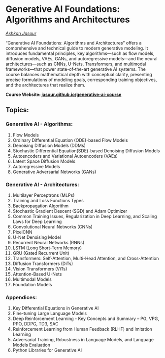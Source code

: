 # Generative AI Foundations: Algorithms and Architectures

*[Ashkan Jasour](https://ajasour.com)*


“Generative AI Foundations: Algorithms and Architectures” offers a comprehensive and technical guide to modern generative modeling. It introduces fundamental principles, key algorithms—such as flow models, diffusion models, VAEs, GANs, and autoregressive models—and the neural architectures—such as CNNs, U-Nets, Transformers, and multimodal frameworks—that power state-of-the-art generative AI systems. The course balances mathematical depth with conceptual clarity, presenting precise formulations of modeling goals, corresponding training objectives, and the architectures that realize them.

**Course Website:  [jasour.github.io/generative-ai-course](https://jasour.github.io/generative-ai-course/)**

## Topics:

### Generative AI - Algorithms:

1. Flow Models
2. Ordinary Differential Equation (ODE)-based Flow Models
3. Denoising Diffusion Models (DDMs)
4. Stochastic Differential Equation(SDE)-based Denoising Diffusion Models
5. Autoencoders and Variational Autoencoders (VAEs)
6. Latent Space Diffusion Models
7. Autoregressive Models
8. Generative Adversarial Networks (GANs)

### Generative AI - Architectures:

1. Multilayer Perceptrons (MLPs)
2. Training and Loss Functions Types
3. Backpropagation Algorithm
4. Stochastic Gradient Descent (SGD) and Adam Optimizer
5. Common Training Issues, Regularization in Deep Learning, and Scaling Laws for Deep Learning
6. Convolutional Neural Networks (CNNs)
7. PixelCNN
8. U-Net Denoising Model
9. Recurrent Neural Networks (RNNs)
10. LSTM (Long Short-Term Memory)
11. GRU (Gated Recurrent Unit)
12. Transformers: Self-Attention, Multi-Head Attention, and Cross-Attention
13. Diffusion Transformers (DiTs)
14. Vision Transformers (ViTs)
15. Attention-Based U-Nets
16. Multimodal Models
17. Foundation Models


### Appendices:

1. Key Differential Equations in Generative AI
2. Fine-tuning Large Language Models
3. Deep Reinforcement Learning - Key Concepts and Summary
	– PG, VPG, PPO, DDPG, TD3, SAC
4. Reinforcement Learning from Human Feedback (RLHF) and Imitation Learning
5. Adversarial Training, Robustness in Language Models, and Language Models Evaluation
6. Python Libraries for Generative AI 





